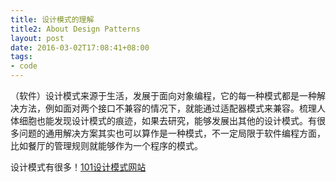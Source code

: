 ```yaml
---
title: 设计模式的理解
title2: About Design Patterns
layout: post
date: 2016-03-02T17:08:41+08:00
tags:
- code
---
```

（软件）设计模式来源于生活，发展于面向对象编程，它的每一种模式都是一种解决方法，例如面对两个接口不兼容的情况下，就能通过适配器模式来兼容。梳理人体细胞也能发现设计模式的痕迹，如果去研究，能够发展出其他的设计模式。有很多问题的通用解决方案其实也可以算作是一种模式，不一定局限于软件编程方面，比如餐厅的管理规则就能够作为一个程序的模式。

设计模式有很多！[101设计模式网站](https://sourcemaking.com/design-patterns-and-tips)
